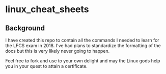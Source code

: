 # linux_cheat_sheets

## Background

I have created this repo to contain all the commands I needed to learn for the LFCS exam in 2018. I've had plans to standardize the formatting of the docs but this is very likely never going to happen. 

Feel free to fork and use to your own delight and may the Linux gods help you in your quest to attain a certificate.
